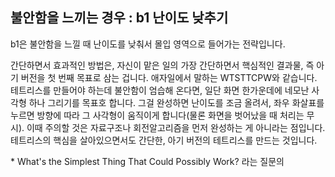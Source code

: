 ## 불안함을 느끼는 경우 : b1 난이도 낮추기
b1은 불안함을 느낄 때 난이도를 낮춰서 몰입 영역으로 들어가는 전략입니다.

간단하면서 효과적인 방법은, 자신이 맡은 일의 가장 간단하면서 핵심적인 결과물, 즉 아기 버전을 첫 번째 목표로 삼는 겁니다. 애자일에서 말하는 WTSTTCPW와 같습니다. 테트리스를 만들어야 하는데 불안함이 엄습해 온다면, 일단 화면 한가운데에 네모난 사각형 하나 그리기를 목표호 합니다. 그걸 완성하면 난이도를 조금 올려서, 좌우 화살표를 누르면 방향에 따라 그 사각형이 움직이게 합니다(물론 화면을 벗어났을 때 처리는 무시). 이때 주의할 것은 자료구조나 회전알고리즘을 먼저 완성하는 게 아니라는 점입니다. 테트리스의 핵심을 살아있으면서도 간단한, 아기 버전의 테트리스를 만드는 것입니다. 


\* What's the Simplest Thing That Could Possibly Work? 라는 질문의 